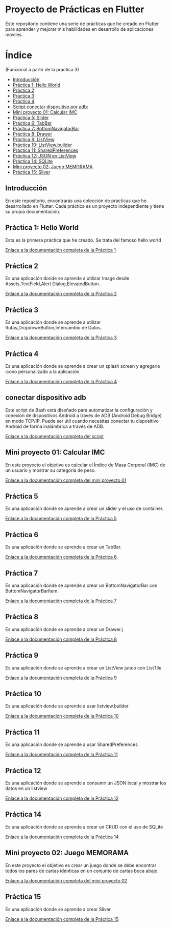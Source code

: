 # Proyecto de Prácticas en Flutter

Este repositorio contiene una serie de prácticas que he creado en Flutter para aprender y mejorar mis habilidades en desarrollo de aplicaciones móviles.
# Índice

(Funcional a partir de la practica 3)

- [Introducción](#introducción)
- [Práctica 1: Hello World](#práctica-1-hello-world)
- [Práctica 2 ](#práctica-2)
- [Práctica 3 ](#práctica-3)
- [Práctica 4 ](#práctica-4)
- [Script conectar dispositivo por adb: ](#conectar-dispositivo-adb)
- [Mini proyecto 01: Calcular IMC](#mini-proyecto-01-calcular-imc)
- [Práctica 5: Slider ](#práctica-5)
- [Práctica 6: TabBar ](#práctica-6)
- [Práctica 7: BottomNavigatorBar ](#práctica-7)
- [Práctica 8: Drawer ](#práctica-8)
- [Práctica 9: ListView ](#práctica-9)
- [Práctica 10: ListView.builder ](#práctica-10)
- [Práctica 11: SharedPreferences ](#práctica-11)
- [Práctica 12: JSON en ListView ](#práctica-12)
- [Práctica 14: SQLite ](#práctica-14)
- [Mini proyecto 02: Juego MEMORAMA ](#mini-proyecto-02-juego-memorama)
- [Práctica 15: Sliver](#práctica-15)






## Introducción

En este repositorio, encontrarás una colección de prácticas que he desarrollado en Flutter. Cada práctica es un proyecto independiente y tiene su propia documentación.

## Práctica 1: Hello World

Esta es la primera práctica que he creado. Se trata del famoso hello world

[Enlace a la documentación completa de la Práctica 1]()

## Práctica 2

Es una aplicación donde se aprende a utilizar Image desde Assets,TextField,Alert Dialog,ElevatedButton.

[Enlace a la documentación completa de la Práctica 2]()

## Práctica 3

Es una aplicación donde se aprende a utilizar Rutas,DropdownButton,Intercambio de Datos.

[Enlace a la documentación completa de la Práctica 3](practica_03/README.md)

## Práctica 4

Es una aplicación donde se aprende a crear un splash screen y agregarle icono personalizado a la aplicación.

[Enlace a la documentación completa de la Práctica 4](practica_04/README.md)

## conectar dispositivo adb

Este script de Bash está diseñado para automatizar la configuración y conexión de dispositivos Android a través de ADB (Android Debug Bridge) en modo TCP/IP. Puede ser útil cuando necesitas conectar tu dispositivo Android de forma inalámbrica a través de ADB.

[Enlace a la documentación completa del script](scripts/mac/conectar_dispositivo_adb/README.md)

## Mini proyecto 01: Calcular IMC

En este proyecto el objetivo es calcular el Índice de Masa Corporal (IMC) de un usuario y mostrar su categoría de peso.

[Enlace a la documentación completa del mini proyecto 01](mini_proyecto_01/README.md)

## Práctica 5

Es una aplicación donde se aprende a crear un slider y el uso de container.

[Enlace a la documentación completa de la Práctica 5](practica_05/README.md)

## Práctica 6

Es una aplicación donde se aprende a crear un TabBar.

[Enlace a la documentación completa de la Práctica 6](practica_06/README.md)

## Práctica 7

Es una aplicación donde se aprende a crear un BottomNavigatorBar con BottomNavigatorBarItem.

[Enlace a la documentación completa de la Práctica 7](practica_07/README.md)

## Práctica 8

Es una aplicación donde se aprende a crear un Drawer.j

[Enlace a la documentación completa de la Práctica 8](practica_08/README.md)

## Práctica 9

Es una aplicación donde se aprende a crear un ListView junco con ListTile

[Enlace a la documentación completa de la Práctica 9](practica_09/README.md)

## Práctica 10

Es una aplicación donde se aprende a usar listview.builder

[Enlace a la documentación completa de la Práctica 10](practica_10/README.md)

## Práctica 11

Es una aplicación donde se aprende a usar SharedPreferences

[Enlace a la documentación completa de la Práctica 11](practica_11/README.md)

## Práctica 12

Es una aplicación donde se aprende a consumir un JSON local y mostrar los datos en un listview

[Enlace a la documentación completa de la Práctica 12](practica_12/README.md)

## Práctica 14

Es una aplicación donde se aprende a crear un CRUD
con el uso de SQLite

[Enlace a la documentación completa de la Práctica 14](practica_14/README.md)

## Mini proyecto 02: Juego MEMORAMA

En este proyecto el objetivo es crear un juego donde se debe encontrar todos los pares de cartas idénticas en un conjunto de cartas boca abajo.

[Enlace a la documentación completa del mini proyecto 02](mini_proyecto_02/README.md)

## Práctica 15

Es una aplicación donde se aprende a crear Sliver


[Enlace a la documentación completa de la Práctica 15](practica_15/README.md)


